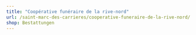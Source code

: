 ```yaml
---
title: "Coopérative funéraire de la rive-nord"
url: /saint-marc-des-carrieres/cooperative-funeraire-de-la-rive-nord/
shop: Bestattungen
---
```

